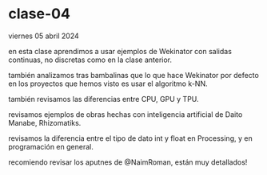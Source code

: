 # clase-04

viernes 05 abril 2024

en esta clase aprendimos a usar ejemplos de Wekinator con salidas continuas, no discretas como en la clase anterior.

también analizamos tras bambalinas que lo que hace Wekinator por defecto en los proyectos que hemos visto es usar el algoritmo k-NN.

también revisamos las diferencias entre CPU, GPU y TPU.

revisamos ejemplos de obras hechas con inteligencia artificial de Daito Manabe, Rhizomatiks.

revisamos la diferencia entre el tipo de dato int y float en Processing, y en programación en general.

recomiendo revisar los aputnes de @NaimRoman, están muy detallados!